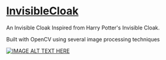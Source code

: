 <h1><u> InvisibleCloak </h1></u> 
An Invisible Cloak Inspired from Harry Potter's Invisible Cloak.

Built with OpenCV using several image processing techniques

[![IMAGE ALT TEXT HERE](https://img.youtube.com/vi/wDWfBoEqlF0/0.jpg)](https://www.youtube.com/watch?v=wDWfBoEqlF0)
